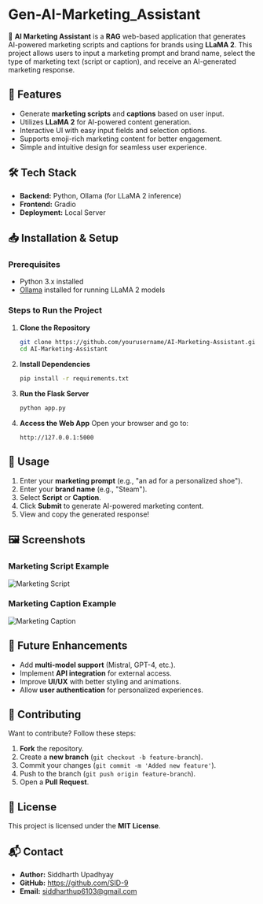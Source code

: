# Gen-AI-Marketing_Assistant

🚀 **AI Marketing Assistant** is a **RAG**  web-based application that generates AI-powered marketing scripts and captions for brands using **LLaMA 2**. This project allows users to input a marketing prompt and brand name, select the type of marketing text (script or caption), and receive an AI-generated marketing response.

## 🌟 Features
- Generate **marketing scripts** and **captions** based on user input.
- Utilizes **LLaMA 2** for AI-powered content generation.
- Interactive UI with easy input fields and selection options.
- Supports emoji-rich marketing content for better engagement.
- Simple and intuitive design for seamless user experience.

## 🛠️ Tech Stack
- **Backend:** Python, Ollama (for LLaMA 2 inference)
- **Frontend:** Gradio
- **Deployment:** Local Server

## 📥 Installation & Setup
### Prerequisites
- Python 3.x installed
- [Ollama](https://ollama.ai/) installed for running LLaMA 2 models

### Steps to Run the Project
1. **Clone the Repository**
   ```bash
   git clone https://github.com/yourusername/AI-Marketing-Assistant.git
   cd AI-Marketing-Assistant
   ```

2. **Install Dependencies**
   ```bash
   pip install -r requirements.txt
   ```

3. **Run the Flask Server**
   ```bash
   python app.py
   ```

4. **Access the Web App**
   Open your browser and go to:  
   ```
   http://127.0.0.1:5000
   ```

## 🚀 Usage
1. Enter your **marketing prompt** (e.g., "an ad for a personalized shoe").
2. Enter your **brand name** (e.g., "Steam").
3. Select **Script** or **Caption**.
4. Click **Submit** to generate AI-powered marketing content.
5. View and copy the generated response!

## 🖼️ Screenshots
### Marketing Script Example
![Marketing Script](screenshots/script_example.png)

### Marketing Caption Example
![Marketing Caption](screenshots/caption_example.png)

## 🎯 Future Enhancements
- Add **multi-model support** (Mistral, GPT-4, etc.).
- Implement **API integration** for external access.
- Improve **UI/UX** with better styling and animations.
- Allow **user authentication** for personalized experiences.

## 🤝 Contributing
Want to contribute? Follow these steps:
1. **Fork** the repository.
2. Create a **new branch** (`git checkout -b feature-branch`).
3. Commit your changes (`git commit -m 'Added new feature'`).
4. Push to the branch (`git push origin feature-branch`).
5. Open a **Pull Request**.

## 📜 License
This project is licensed under the **MIT License**.

## 📬 Contact
- **Author:** Siddharth Upadhyay
- **GitHub:** https://github.com/SID-9
- **Email:** siddharthup6103@gmail.com

